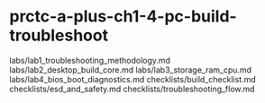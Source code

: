 # prctc-a-plus-ch1-4-pc-build-troubleshoot
labs/lab1_troubleshooting_methodology.md
labs/lab2_desktop_build_core.md
labs/lab3_storage_ram_cpu.md
labs/lab4_bios_boot_diagnostics.md
checklists/build_checklist.md
checklists/esd_and_safety.md
checklists/troubleshooting_flow.md
